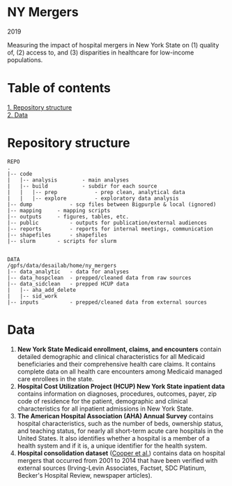 # NY Mergers

2019

Measuring the impact of hospital mergers in New York State on (1) quality of, (2) access to, and (3) disparities in healthcare for low-income populations.


# Table of contents

[1. Repository structure](#repository-structure)  
[2. Data](#data)


# Repository structure

	REPO
	.
	|-- code
	|   |-- analysis        - main analyses
	|   |-- build           - subdir for each source
	|   |   |-- prep            - prep clean, analytical data
	|   |   |-- explore         - exploratory data analysis
	|-- dump            - scp files between Bigpurple & local (ignored)
	|-- mapping	    - mapping scripts
	|-- outputs	    - figures, tables, etc.
	|-- public          - outputs for publication/external audiences
	|-- reports         - reports for internal meetings, communication
	|-- shapefiles      - shapefiles
	|-- slurm 	    - scripts for slurm

	
	DATA
	/gpfs/data/desailab/home/ny_mergers
	|-- data_analytic   - data for analyses
	|-- data_hospclean  - prepped/cleaned data from raw sources
	|-- data_sidclean   - prepped HCUP data
	|   |-- aha_add_delete
	|   |-- sid_work
	|-- inputs          - prepped/cleaned data from external sources
 

# Data

1. **New York State Medicaid enrollment, claims, and encounters** contain detailed demographic and clinical characteristics for all Medicaid beneficiaries and their comprehensive health care claims. It contains complete data on all health care encounters among Medicaid managed care enrollees in the state.  
2. **Hospital Cost Utilization Project (HCUP) New York State inpatient data** contains information on diagnoses, procedures, outcomes, payer, zip code of residence for the patient, demographic and clinical characteristics for all inpatient admissions in New York State.  
3. **The American Hospital Association (AHA) Annual Survey** contains hospital characteristics, such as the number of beds, ownership status, and teaching status, for nearly all short-term acute care hospitals in the United States. It also identifies whether a hospital is a member of a health system and if it is, a unique identifier for the health system.  
4. **Hospital consolidation dataset** ([Cooper et al.](https://healthcarepricingproject.org/)) contains data on hospital mergers that occurred from 2001 to 2014 that have been verified with external sources (Irving-Levin Associates, Factset, SDC Platinum, Becker's Hospital Review, newspaper articles).

